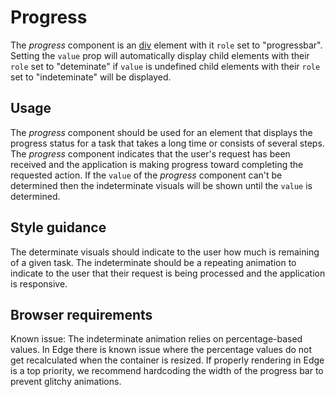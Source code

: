 # Progress
The *progress* component is an [div](https://developer.mozilla.org/en-US/docs/Web/HTML/Element/div) element with it `role` set to "progressbar". Setting the `value` prop will automatically display child elements with their `role` set to "deteminate" if `value` is undefined child elements with their `role` set to "indeteminate" will be displayed.

## Usage
The *progress* component should be used for an element that displays the progress status for a task that takes a long time or consists of several steps. The *progress* component indicates that the user's request has been received and the application is making progress toward completing the requested action. If the `value` of the *progress* component can't be determined then the indeterminate visuals will be shown until the `value` is determined.

## Style guidance
The determinate visuals should indicate to the user how much is remaining of a given task. The indeterminate should be a repeating animation to indicate to the user that their request is being processed and the application is responsive.

## Browser requirements
Known issue: The indeterminate animation relies on percentage-based values. In Edge there is known issue where the percentage values do not get recalculated when the container is resized. If properly rendering in Edge is a top priority, we recommend hardcoding the width of the progress bar to prevent glitchy animations.
